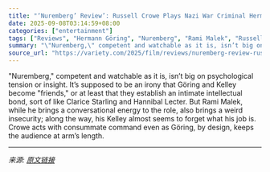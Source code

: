 ```yaml
---
title: "‘Nuremberg’ Review’: Russell Crowe Plays Nazi War Criminal Hermann Göring in an Old-School Oscar-Bait Movie Out to Explore the Nature of Evil"
date: 2025-09-08T03:14:59+08:00
categories: ["entertainment"]
tags: ["Reviews", "Hermann Göring", "Nuremberg", "Rami Malek", "Russell Crowe", "Toronto Film Festival"]
summary: "\"Nuremberg,\" competent and watchable as it is, isn’t big on psychological tension or insight. It’s supposed to be an irony that Göring and Kelley become \"friends,\" or at least that they establish an i"
source_url: "https://variety.com/2025/film/reviews/nuremberg-review-russell-crowe-rami-malek-1236510852/"
---
```


"Nuremberg," competent and watchable as it is, isn’t big on psychological tension or insight. It’s supposed to be an irony that Göring and Kelley become "friends," or at least that they establish an intimate intellectual bond, sort of like Clarice Starling and Hannibal Lecter. But Rami Malek, while he brings a conversational energy to the role, also brings a weird insecurity; along the way, his Kelley almost seems to forget what his job is. Crowe acts with consummate command even as Göring, by design, keeps the audience at arm’s length.

---

*来源: [原文链接](https://variety.com/2025/film/reviews/nuremberg-review-russell-crowe-rami-malek-1236510852/)*
